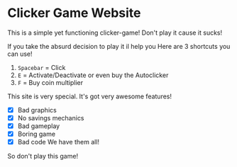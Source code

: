 # Clicker Game Website

This is a simple yet functioning clicker-game! Don't play it cause it sucks!

If you take the absurd decision to play it il help you
Here are 3 shortcuts you can use!
1. ```Spacebar``` = Click
2. ```E``` = Activate/Deactivate or even buy the Autoclicker
3. ```F``` = Buy coin multiplier

This site is very special. It's got very awesome features!

- [x] Bad graphics
- [x] No savings mechanics
- [x] Bad gameplay
- [x] Boring game
- [x] Bad code
We have them all!

So don't play this game!
